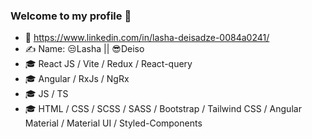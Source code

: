 ### Welcome to my profile 👋


- 🔗 https://www.linkedin.com/in/lasha-deisadze-0084a0241/
- ✍️ Name: 😒Lasha || 😎Deiso
- 🎓 React JS / Vite / Redux / React-query
- 🎓 Angular / RxJs / NgRx
- 🎓 JS / TS
- 🎓 HTML / CSS / SCSS / SASS / Bootstrap / Tailwind CSS / Angular Material / Material UI / Styled-Components

